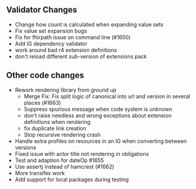 ## Validator Changes

* Change how count is calculated when expanding value sets
* Fix value set expansion bugs
* Fix for fhirpath issue on command line (#1650)
* Add IG dependency validator
* work around bad r4 extension definitions
* don't reload different sub-version of extensions pack

## Other code changes

* Rework rendering library from ground up
  * Merge Fix: Fix split logic of canonical into url and version in several places (#1663)
  * Suppress spurious message when code system is unknown
  * don't raise needless and wrong exceptions about extension definitions when rendering
  * fix duplicate link creation
  * Stop recursive rendering crash
* Handle extra profiles on resources in an IG when converting between versions
* Fixed issue with actor title not rendering in obligations
* Test and adaption for dateOp #1655
* Use assertj instead of hamcrest (#1662)
* More transifex work
* Add support for local packages during testing

